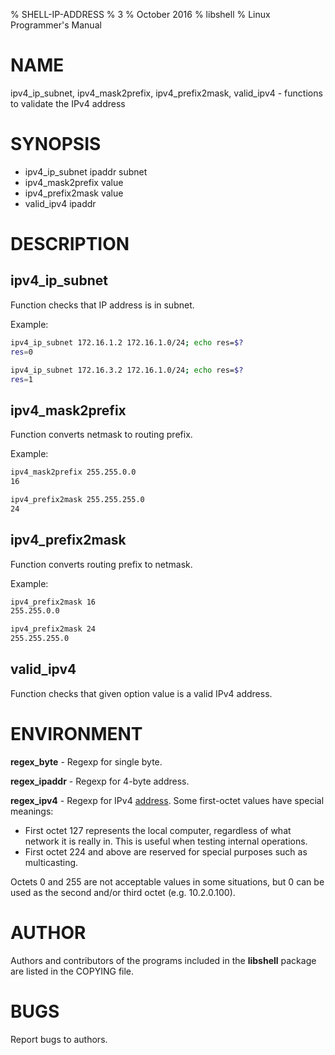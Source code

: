 % SHELL-IP-ADDRESS
% 3
% October 2016
% libshell
% Linux Programmer's Manual

# NAME #

ipv4_ip_subnet, ipv4_mask2prefix, ipv4_prefix2mask, valid_ipv4 - functions to validate the IPv4 address

# SYNOPSIS #

- ipv4_ip_subnet ipaddr subnet
- ipv4_mask2prefix value
- ipv4_prefix2mask value
- valid_ipv4 ipaddr

# DESCRIPTION #

## ipv4_ip_subnet ##
Function checks that IP address is in subnet.

Example:
```bash
ipv4_ip_subnet 172.16.1.2 172.16.1.0/24; echo res=$?
res=0

ipv4_ip_subnet 172.16.3.2 172.16.1.0/24; echo res=$?
res=1
```

## ipv4_mask2prefix ##
Function converts netmask to routing prefix.

Example:
```bash
ipv4_mask2prefix 255.255.0.0
16

ipv4_prefix2mask 255.255.255.0
24
```

## ipv4_prefix2mask ##
Function converts routing prefix to netmask.

Example:
```bash
ipv4_prefix2mask 16
255.255.0.0

ipv4_prefix2mask 24
255.255.255.0
```

## valid_ipv4 ##
Function checks that given option value is a valid IPv4 address.

# ENVIRONMENT #

**regex_byte** - Regexp for single byte.

**regex_ipaddr** - Regexp for 4-byte address.

**regex_ipv4** - Regexp for IPv4 [address](http://en.wikipedia.org/wiki/IP_address). Some first-octet
values have special meanings:

- First octet 127 represents the local computer, regardless of what network it is really in.
  This is useful when testing internal operations.
- First octet 224 and above are reserved for special purposes such as multicasting.

Octets 0 and 255 are not acceptable values in some situations, but 0 can be used as the second
and/or third octet (e.g. 10.2.0.100).

# AUTHOR #
Authors and contributors of the programs included in the **libshell** package are listed
in the COPYING file.

# BUGS #
Report bugs to authors.

